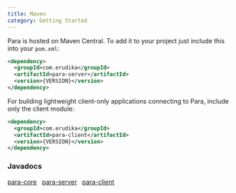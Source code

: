 ```yaml
---
title: Maven
category: Getting Started
---
```


Para is hosted on Maven Central. To add it to your project just include this into your `pom.xml`:

```xml
<dependency>
  <groupId>com.erudika</groupId>
  <artifactId>para-server</artifactId>
  <version>{VERSION}</version>
</dependency>
```

For building lightweight client-only applications connecting to Para, include only the client module:
```xml
<dependency>
  <groupId>com.erudika</groupId>
  <artifactId>para-client</artifactId>
  <version>{VERSION}</version>
</dependency>
```

### Javadocs

<a href="/javadocs-core/" class="btn btn-default">para-core</a> &nbsp;
<a href="/javadocs-server/" class="btn btn-default">para-server</a> &nbsp;
<a href="/javadocs-client/" class="btn btn-default">para-client</a>